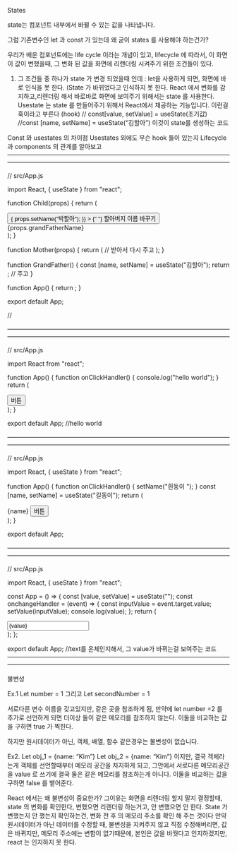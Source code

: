 States

state는 컴포넌트 내부에서 바뀔 수 있는 값을 나타냅니다.

그럼 기존변수인 let 과 const 가 있는데 왜 굳이 states 를 사용해야 하는건가?

우리가 배운 컴포넌트에는 life cycle 이라는 개념이 있고, lifecycle 에 따라서, 이 화면이 값이 변했을때, 그 변화 된 값을 화면에 리랜더링 시켜주기 위한 조건들이 있다.

1.  그 조건들 중 하나가 state 가 변경 되었을때 인데 : let을 사용하게 되면, 화면에 바로 인식을 못 한다. (State 가 바뀌었다고 인식하지 못 한다. React 에서 변화를 감지하고,리렌더링 해서 바로바로 화면에 보여주기 위해서는 state 를 사용한다.
    Usestate 는 state 를 만들어주기 위해서 React에서 재공하는 기능입니다. 이런걸 훅이라고 부른다 (hook)
    // const[value, setValue] = useState(초기값)
    //const [name, setName] = useState(“김할아”) 이것이 state를 생성하는 코드

Const 와 usestates 의 차이점
Usestates 외에도 무슨 hook 들이 있는지
Lifecycle 과 components 의 관계를 알아보고
————————————————————————————————————————————————————————————————————————

// src/App.js

import React, { useState } from "react";

function Child(props) {
return (
<div>
<button
onClick={() => {
props.setName("박할아");
}} >
{" "}
할아버지 이름 바꾸기
</button>
<div>{props.grandFatherName}</div>
</div>
);
}

function Mother(props) {
return (
<Child grandFatherName={props.grandFatherName} setName={props.setName} /> // 받아서 다시 주고
);
}

function GrandFather() {
const [name, setName] = useState("김할아");
return <Mother grandFatherName={name} setName={setName} />; // 주고
}

function App() {
return <GrandFather />;
}

export default App;

//

————————————————————————————————————————————————————————————————————————

// src/App.js

import React from "react";

function App() {
function onClickHandler() {
console.log("hello world");
}
return (
<div>
<button onClick={onClickHandler}>버튼</button>
</div>
);
}

export default App; //hello world

————————————————————————————————————————————————————————————————————————

// src/App.js

import React, { useState } from "react";

function App() {
function onClickHandler() {
setName("흰둥이 ");
}
const [name, setName] = useState("길동이");
return (
<div>
{name}
<button onClick={onClickHandler}>버튼</button>
</div>
);
}

export default App;

————————————————————————————————————————————————————————————————————————

// src/App.js

import React, { useState } from "react";

const App = () => {
const [value, setValue] = useState("");
const onchangeHandler = (event) => {
const inputValue = event.target.value;
setValue(inputValue);
console.log(value);
};
return (
<div>
<input type="text" onChange={onchangeHandler} value={value} />
</div>
);
};

export default App; //text를 온체인지해서, 그 value가 바뀌는걸 보여주는 코드
————————————————————————————————————————————————————————————————————————

불변성

Ex.1
Let number = 1
그리고
Let secondNumber = 1

서로다른 변수 이름을 갖고있지만, 같은 곳을 참조하게 됨, 만약에 let number =2 를 추가로 선언하게 되면 더이상 둘이 같은 메모리를 참조하지 않는다.
이둘을 비교하는 값을 구하면 true 가 찍힌다.

하지만
원시데이터가 아닌, 객체, 배열, 함수 같은경우는 불변성이 없습니다.

Ex2.
Let obj_1 = {name: “Kim”}
Let obj_2 = {name: “Kim”}
이지만, 결국 겍체라는게 객체를 선언할때부터 메모리 공간을 차지하게 되고, 그안에서 서로다른 메모리공간을 value 로 쓰기에 결국 둘은 같은 메모리를 참조하는게 아니다.
이둘을 비교하는 값을 구하면 false 를 뱉어준다.

React 에서는 왜 불변성이 중요한가? 그이유는 화면을 리렌더링 할지 말지 결정할때, state 의 변화를 확인한다, 변했으면 리렌더링 하는거고, 안 변했으면 안 한다.
State 가 변했는지 안 했는지 확인하는건, 변화 전 후 의 메모리 주소를 확인 해 주는 것이다
만약 원시데이터가 아닌 데이터를 수정할 때, 불변성을 지켜주지 않고 직접 수정해버리면, 값은 바뀌지만, 메모리 주소에는 변함이 없기때문에, 본인은 값을 바꿧다고 인지하겠지만, react 는 인지하지 못 한다.

